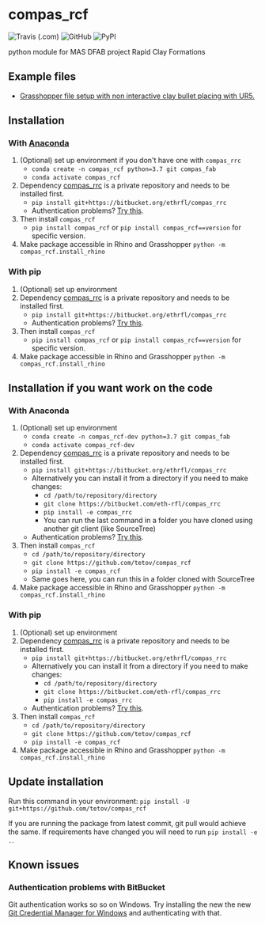 # compas\_rcf

![Travis (.com)](https://img.shields.io/travis/com/tetov/compas_rcf?style=for-the-badge)
![GitHub](https://img.shields.io/github/license/tetov/compas_rcf?style=for-the-badge)
![PyPI](https://img.shields.io/pypi/v/compas_rcf?style=for-the-badge)

python module for MAS DFAB project Rapid Clay Formations

## Example files

* [Grasshopper file setup with non interactive clay bullet placing with UR5.](https://github.com/tetov/compas_rcf/raw/master/docsource/examples/grasshopper_non_interactive.gh)

## Installation

### With [Anaconda](https://www.anaconda.com/)

1.  (Optional) set up environment if you don't have one with `compas_rrc`
    * `conda create -n compas_rcf python=3.7 git compas_fab`
    * `conda activate compas_rcf`
2.  Dependency [compas\_rrc](https://bitbucket.org/ethrfl/compas_rrc) is a private repository and needs to be installed first.
    * `pip install git+https://bitbucket.org/ethrfl/compas_rrc`
    * Authentication problems? [Try this](#authentication-problems-with-bitbucket).
3.  Then install `compas_rcf`
    * `pip install compas_rcf` or `pip install compas_rcf==version` for specific version.
4.  Make package accessible in Rhino and Grasshopper `python -m compas_rcf.install_rhino`

### With pip

1.  (Optional) set up environment
2.  Dependency [compas\_rrc](https://bitbucket.org/ethrfl/compas_rrc) is a private repository and needs to be installed first.
    * `pip install git+https://bitbucket.org/ethrfl/compas_rrc`
    * Authentication problems? [Try this](#authentication-problems-with-bitbucket).
3.  Then install `compas_rcf`
    * `pip install compas_rcf` or `pip install compas_rcf==version` for specific version.
4.  Make package accessible in Rhino and Grasshopper `python -m compas_rcf.install_rhino`

## Installation if you want work on the code

###  With Anaconda

1.  (Optional) set up environment
    -   `conda create -n compas_rcf-dev python=3.7 git compas_fab`
    -   `conda activate compas_rcf-dev`
2.  Dependency [compas\_rrc](https://bitbucket.org/ethrfl/compas_rrc) is a private repository and needs to be installed first.
    -   `pip install git+https://bitbucket.org/ethrfl/compas_rrc`
    -   Alternatively you can install it from a directory if you need to make changes:
        -   `cd /path/to/repository/directory`
        -   `git clone https://bitbucket.com/eth-rfl/compas_rrc`
        -   `pip install -e compas_rrc`
        -   You can run the last command in a folder you have cloned using another git client (like SourceTree)
    - Authentication problems? [Try this](#authentication-problems-with-bitbucket).
3.  Then install `compas_rcf`
    -   `cd /path/to/repository/directory`
    -   `git clone https://github.com/tetov/compas_rcf`
    -   `pip install -e compas_rcf`
    -   Same goes here, you can run this in a folder cloned with SourceTree
4.  Make package accessible in Rhino and Grasshopper `python -m compas_rcf.install_rhino`

### With pip

1.  (Optional) set up environment
2.  Dependency [compas\_rrc](https://bitbucket.org/ethrfl/compas_rrc) is a private repository and needs to be installed first.
    -   `pip install git+https://bitbucket.org/ethrfl/compas_rrc`
    -   Alternatively you can install it from a directory if you need to make changes:
        -   `cd /path/to/repository/directory`
        -   `git clone https://bitbucket.com/eth-rfl/compas_rrc`
        -   `pip install -e compas_rrc`
    - Authentication problems? [Try this](#authentication-problems-with-bitbucket).
3.  Then install `compas_rcf`
    -   `cd /path/to/repository/directory`
    -   `git clone https://github.com/tetov/compas_rcf`
    -   `pip install -e compas_rcf`
4.  Make package accessible in Rhino and Grasshopper `python -m compas_rcf.install_rhino`

## Update installation

Run this command in your environment:
`pip install -U git+https://github.com/tetov/compas_rcf`

If you are running the package from latest commit, git pull would achieve the same. If requirements have changed you will need to run `pip install -e .`.

## Known issues

### Authentication problems with BitBucket

Git authentication works so so on Windows. Try installing the new the new [Git Credential Manager for Windows](https://github.com/Microsoft/Git-Credential-Manager-for-Windows/releases/latest) and authenticating with that.
